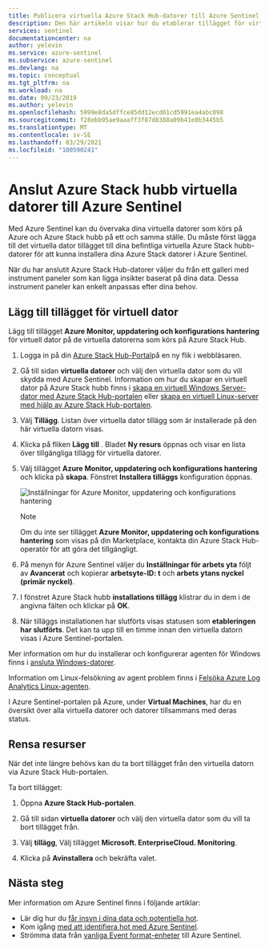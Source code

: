 ```yaml
---
title: Publicera virtuella Azure Stack Hub-datorer till Azure Sentinel | Microsoft Docs
description: Den här artikeln visar hur du etablerar tillägget för virtuella datorer för Azure Monitor, uppdatering och konfigurations hantering på Azure Stack hubb virtuella datorer och börjar övervaka dem med Azure Sentinel.
services: sentinel
documentationcenter: na
author: yelevin
ms.service: azure-sentinel
ms.subservice: azure-sentinel
ms.devlang: na
ms.topic: conceptual
ms.tgt_pltfrm: na
ms.workload: na
ms.date: 09/23/2019
ms.author: yelevin
ms.openlocfilehash: 5999e8da5dffce85dd12ecd01cd5991ea4abc098
ms.sourcegitcommit: f28ebb95ae9aaaff3f87d8388a09b41e0b3445b5
ms.translationtype: MT
ms.contentlocale: sv-SE
ms.lasthandoff: 03/29/2021
ms.locfileid: "100590241"
---
```

# <a name="connect-azure-stack-hub-virtual-machines-to-azure-sentinel"></a>Anslut Azure Stack hubb virtuella datorer till Azure Sentinel

Med Azure Sentinel kan du övervaka dina virtuella datorer som körs på Azure och Azure Stack hubb på ett och samma ställe. Du måste först lägga till det virtuella dator tillägget till dina befintliga virtuella Azure Stack hubb-datorer för att kunna installera dina Azure Stack datorer i Azure Sentinel. 

När du har anslutit Azure Stack Hub-datorer väljer du från ett galleri med instrument paneler som kan ligga insikter baserat på dina data. Dessa instrument paneler kan enkelt anpassas efter dina behov.

## <a name="add-the-virtual-machine-extension"></a>Lägg till tillägget för virtuell dator 

Lägg till tillägget **Azure Monitor, uppdatering och konfigurations hantering** för virtuell dator på de virtuella datorerna som körs på Azure Stack Hub. 

1. Logga in på din [Azure Stack Hub-Portal](/azure-stack/user/azure-stack-use-portal#access-the-portal)på en ny flik i webbläsaren.

1. Gå till sidan **virtuella datorer** och välj den virtuella dator som du vill skydda med Azure Sentinel. Information om hur du skapar en virtuell dator på Azure Stack hubb finns i [skapa en virtuell Windows Server-dator med Azure Stack Hub-portalen](/azure-stack/user/azure-stack-quick-windows-portal) eller [skapa en virtuell Linux-server med hjälp av Azure Stack Hub-portalen](/azure-stack/user/azure-stack-quick-linux-portal).

1. Välj **Tillägg**. Listan över virtuella dator tillägg som är installerade på den här virtuella datorn visas.

1. Klicka på fliken **Lägg till** . Bladet **Ny resurs** öppnas och visar en lista över tillgängliga tillägg för virtuella datorer. 

1. Välj tillägget **Azure Monitor, uppdatering och konfigurations hantering** och klicka på **skapa**. Fönstret **Installera tilläggs** konfiguration öppnas.

   ![Inställningar för Azure Monitor, uppdatering och konfigurations hantering](./media/connect-azure-stack/azure-monitor-extension-fix.png)  

   >[!NOTE]
   > Om du inte ser tillägget **Azure Monitor, uppdatering och konfigurations hantering** som visas på din Marketplace, kontakta din Azure Stack Hub-operatör för att göra det tillgängligt.

1. På menyn för Azure Sentinel väljer du **Inställningar för arbets yta** följt av **Avancerat** och kopierar **arbetsyte-ID: t** och **arbets ytans nyckel (primär nyckel)**. 

1. I fönstret Azure Stack hubb **installations tillägg** klistrar du in dem i de angivna fälten och klickar på **OK**.

1. När tilläggs installationen har slutförts visas statusen som **etableringen har slutförts**. Det kan ta upp till en timme innan den virtuella datorn visas i Azure Sentinel-portalen.

Mer information om hur du installerar och konfigurerar agenten för Windows finns i [ansluta Windows-datorer](../azure-monitor/agents/agent-windows.md#install-agent-using-setup-wizard).

Information om Linux-felsökning av agent problem finns i [Felsöka Azure Log Analytics Linux-agenten](../azure-monitor/agents/agent-linux-troubleshoot.md).

I Azure Sentinel-portalen på Azure, under **Virtual Machines**, har du en översikt över alla virtuella datorer och datorer tillsammans med deras status. 

## <a name="clean-up-resources"></a>Rensa resurser

När det inte längre behövs kan du ta bort tillägget från den virtuella datorn via Azure Stack Hub-portalen.

Ta bort tillägget:

1. Öppna **Azure Stack Hub-portalen**.

1. Gå till sidan **virtuella datorer** och välj den virtuella dator som du vill ta bort tillägget från.

1. Välj **tillägg**, Välj tillägget **Microsoft. EnterpriseCloud. Monitoring**.

1. Klicka på **Avinstallera** och bekräfta valet.

## <a name="next-steps"></a>Nästa steg

Mer information om Azure Sentinel finns i följande artiklar:

- Lär dig hur du [får insyn i dina data och potentiella hot](quickstart-get-visibility.md).
- Kom igång [med att identifiera hot med Azure Sentinel](tutorial-detect-threats-built-in.md).
- Strömma data från [vanliga Event format-enheter](connect-common-event-format.md) till Azure Sentinel.
